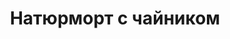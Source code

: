 ---
title: 'Натюрморт с чайником'
# titleEnglish: ''
# dateStart: 2020
dateEnd: 2023
images: ['натюрморт_с_чайником.jpg']
extra: 'холст, акрил'
size: '40×50 cm'
# display: false
# text: ''
---